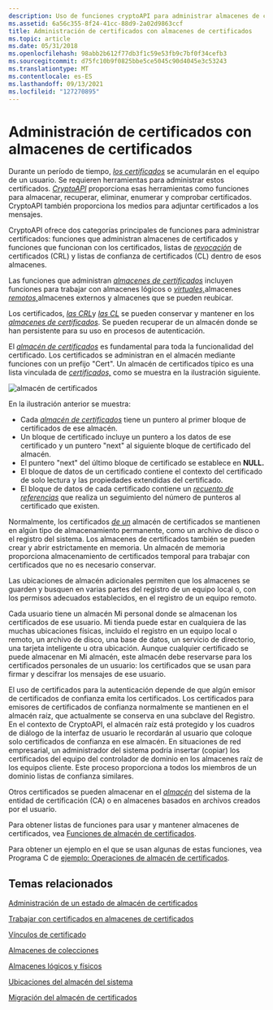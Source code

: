 ```yaml
---
description: Uso de funciones cryptoAPI para administrar almacenes de certificados y certificados, listas de revocación de certificados y listas de confianza de certificados dentro de esos almacenes.
ms.assetid: 6a56c355-8f24-41cc-88d9-2a02d9863ccf
title: Administración de certificados con almacenes de certificados
ms.topic: article
ms.date: 05/31/2018
ms.openlocfilehash: 98abb2b612f77db3f1c59e53fb9c7bf0f34cefb3
ms.sourcegitcommit: d75fc10b9f0825bbe5ce5045c90d4045e3c53243
ms.translationtype: MT
ms.contentlocale: es-ES
ms.lasthandoff: 09/13/2021
ms.locfileid: "127270895"
---
```

# <a name="managing-certificates-with-certificate-stores"></a>Administración de certificados con almacenes de certificados

Durante un período de tiempo, [*los certificados*](../secgloss/c-gly.md) se acumularán en el equipo de un usuario. Se requieren herramientas para administrar estos certificados. [*CryptoAPI*](../secgloss/c-gly.md) proporciona esas herramientas como funciones para almacenar, recuperar, eliminar, enumerar y comprobar certificados. CryptoAPI también proporciona los medios para adjuntar certificados a los mensajes.

CryptoAPI ofrece dos categorías principales de funciones para [](../secgloss/c-gly.md)administrar certificados: funciones que administran almacenes de certificados y funciones que funcionan con los certificados, listas de [*revocación*](../secgloss/c-gly.md) de certificados (CRL) y listas de confianza de certificados [](../secgloss/c-gly.md) (CL) dentro de esos almacenes.

Las funciones que administran [*almacenes de certificados*](../secgloss/c-gly.md) incluyen funciones [](../secgloss/e-gly.md)para trabajar con almacenes lógicos o [*virtuales,*](../secgloss/v-gly.md)almacenes [*remotos,*](../secgloss/r-gly.md)almacenes externos y almacenes que se pueden reubicar.

Los certificados, [*las CRL*](../secgloss/c-gly.md)y [*las CL*](../secgloss/c-gly.md) se pueden conservar y mantener en los [*almacenes de certificados*](../secgloss/c-gly.md). Se pueden recuperar de un almacén donde se han persistente para su uso en procesos de autenticación.

El [*almacén de certificados*](../secgloss/c-gly.md) es fundamental para toda la funcionalidad del certificado. Los certificados se administran en el almacén mediante funciones con un prefijo "Cert". Un almacén de certificados típico es una lista vinculada de [*certificados,*](../secgloss/c-gly.md) como se muestra en la ilustración siguiente.

![almacén de certificados](images/certstore1.png)

En la ilustración anterior se muestra:

-   Cada [*almacén de certificados*](../secgloss/c-gly.md) tiene un puntero al primer bloque de certificados de ese almacén.
-   Un bloque de certificado incluye un puntero a los datos de ese certificado y un puntero "next" al siguiente bloque de certificado del almacén.
-   El puntero "next" del último bloque de certificado se establece en **NULL.**
-   El bloque de datos de un certificado contiene el contexto del certificado de solo lectura y las propiedades extendidas del certificado.
-   El bloque de datos de cada certificado contiene un [*recuento de referencias*](../secgloss/r-gly.md) que realiza un seguimiento del número de punteros al certificado que existen.

Normalmente, los certificados [*de un*](../secgloss/c-gly.md) almacén de certificados se mantienen en algún tipo de almacenamiento permanente, como un archivo de disco o el registro del sistema. Los almacenes de certificados también se pueden crear y abrir estrictamente en memoria. Un almacén de memoria proporciona almacenamiento de certificados temporal para trabajar con certificados que no es necesario conservar.

Las ubicaciones de almacén adicionales permiten que los almacenes se guarden y busquen en varias partes del registro de un equipo local o, con los permisos adecuados establecidos, en el registro de un equipo remoto.

Cada usuario tiene un almacén Mi personal donde se almacenan los certificados de ese usuario. Mi tienda puede estar en cualquiera de las muchas ubicaciones físicas, incluido el registro en un equipo [](../secgloss/s-gly.md)local o remoto, un archivo de disco, una base de datos, un servicio de directorio, una tarjeta inteligente u otra ubicación. Aunque cualquier certificado se puede almacenar en Mi almacén, este almacén debe reservarse para los certificados personales de un usuario: los certificados que se usan para firmar y descifrar los mensajes de ese usuario.

El uso de certificados para la autenticación depende de que algún emisor de certificados de confianza emita los certificados. Los certificados para emisores de certificados de confianza normalmente se mantienen en el almacén raíz, que actualmente se conserva en una subclave del Registro. En el contexto de CryptoAPI, el almacén raíz está protegido y los cuadros de diálogo de la interfaz de usuario le recordarán al usuario que coloque solo certificados de confianza en ese almacén. En situaciones de red empresarial, un administrador del sistema podría insertar (copiar) los certificados del equipo del controlador de dominio en los almacenes raíz de los equipos cliente. Este proceso proporciona a todos los miembros de un dominio listas de confianza similares.

Otros certificados se pueden almacenar en el [*almacén*](../secgloss/c-gly.md) del sistema de la entidad de certificación (CA) o en almacenes basados en archivos creados por el usuario.

Para obtener listas de funciones para usar y mantener almacenes de certificados, vea [Funciones de almacén de certificados](cryptography-functions.md).

Para obtener un ejemplo en el que se usan algunas de estas funciones, vea Programa C de [ejemplo: Operaciones de almacén de certificados](example-c-program-certificate-store-operations.md).

## <a name="related-topics"></a>Temas relacionados

<dl> <dt>

[Administración de un estado de almacén de certificados](managing-a-certificate-store-state.md)
</dt> <dt>

[Trabajar con certificados en almacenes de certificados](working-with-certificates-in-certificate-stores.md)
</dt> <dt>

[Vínculos de certificado](certificate-links.md)
</dt> <dt>

[Almacenes de colecciones](collection-stores.md)
</dt> <dt>

[Almacenes lógicos y físicos](logical-and-physical-stores.md)
</dt> <dt>

[Ubicaciones del almacén del sistema](system-store-locations.md)
</dt> <dt>

[Migración del almacén de certificados](certificate-store-migration.md)
</dt> </dl>

 

 
